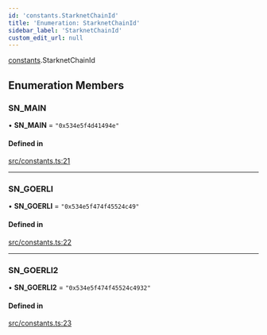 ```yaml
---
id: 'constants.StarknetChainId'
title: 'Enumeration: StarknetChainId'
sidebar_label: 'StarknetChainId'
custom_edit_url: null
---
```


[constants](../namespaces/constants.md).StarknetChainId

## Enumeration Members

### SN_MAIN

• **SN_MAIN** = `"0x534e5f4d41494e"`

#### Defined in

[src/constants.ts:21](https://github.com/0xs34n/starknet.js/blob/v5.14.1/src/constants.ts#L21)

---

### SN_GOERLI

• **SN_GOERLI** = `"0x534e5f474f45524c49"`

#### Defined in

[src/constants.ts:22](https://github.com/0xs34n/starknet.js/blob/v5.14.1/src/constants.ts#L22)

---

### SN_GOERLI2

• **SN_GOERLI2** = `"0x534e5f474f45524c4932"`

#### Defined in

[src/constants.ts:23](https://github.com/0xs34n/starknet.js/blob/v5.14.1/src/constants.ts#L23)
